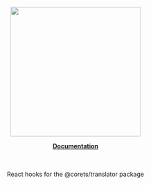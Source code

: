 <p align="center"><a href="https://corets.github.io"><img src="https://corets.github.io/public/logo-github-readme.svg" width="300"/></a></p>

<p align="center"><b><a href="https://corets.github.io/use-translator">Documentation</a></b><br/><br/><br/></p>

<p align="center">React hooks for the @corets/translator package</p>
